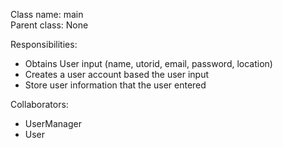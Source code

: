 Class name: main \
Parent class: None

Responsibilities:
* Obtains User input (name, utorid, email, password, location)
* Creates a user account based the user input
* Store user information that the user entered

Collaborators:
* UserManager
* User